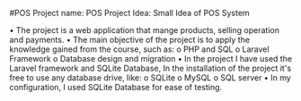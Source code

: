 #POS
Project name: POS
Project Idea: Small Idea of POS System

•	The project is a web application that mange products, selling operation and payments.
•	The main objective of the project is to apply the knowledge gained from the course, such as:
o	PHP and SQL
o	Laravel Framework
o	Database design and migration
•	In the project I have used the Laravel framework and SQLite Database, In the installation of the project it's free to use any database drive, like:
o	SQLite
o	MySQL
o	SQL server
•	In my configuration, I used SQLite Database for ease of testing.
